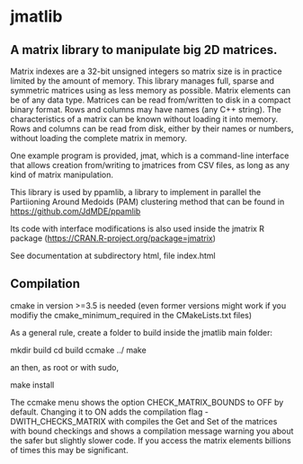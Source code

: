 # jmatlib
## A matrix library to manipulate big 2D matrices.
Matrix indexes are a 32-bit unsigned integers so matrix size is in practice limited by the amount of memory.
This library manages full, sparse and symmetric matrices using as less memory as possible.
Matrix elements can be of any data type.
Matrices can be read from/written to disk in a compact binary format.
Rows and columns may have names (any C++ string).
The characteristics of a matrix can be known without loading it into memory.
Rows and columns can be read from disk, either by their names or numbers, without loading the complete matrix in memory.

One example program is provided, jmat, which is a command-line interface that allows
creation from/writing to jmatrices from CSV files, as long as any kind of matrix
manipulation.

This library is used by ppamlib, a library to implement in parallel the Partiioning Around Medoids (PAM) clustering method
that can be found in https://github.com/JdMDE/ppamlib

Its code with interface modifications is also used inside the jmatrix R package (https://CRAN.R-project.org/package=jmatrix)

See documentation at subdirectory html, file index.html

## Compilation
cmake in version >=3.5 is needed (even former versions might work if you modifiy the cmake_minimum_required
in the CMakeLists.txt files)

As a general rule, create a folder to build inside the jmatlib main folder:

mkdir build
cd build
ccmake ../
make

an then, as root or with sudo,

make install

The ccmake menu shows the option CHECK_MATRIX_BOUNDS to OFF by default. Changing it to ON adds the compilation
flag -DWITH_CHECKS_MATRIX with compiles the Get and Set of the matrices with bound checkings and shows a compilation
message warning you about the safer but slightly slower code. If you access the matrix elements billions of times
this may be significant.

